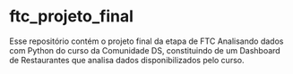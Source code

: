 # ftc_projeto_final
Esse repositório contém o projeto final da etapa de FTC Analisando dados com Python do curso da Comunidade DS, constituindo de um Dashboard de Restaurantes que analisa dados disponibilizados pelo curso.
